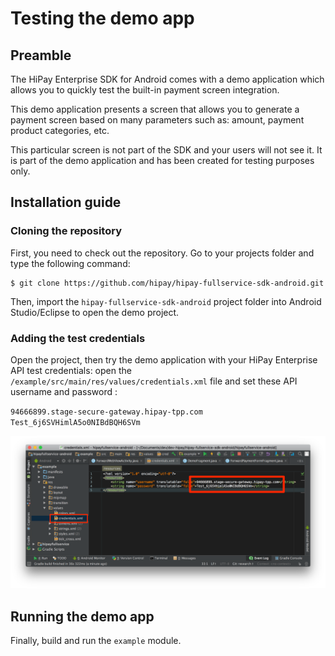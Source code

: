 # Testing the demo app

## Preamble

The HiPay Enterprise SDK for Android comes with a demo application which allows you to quickly test the built-in payment screen integration.

This demo application presents a screen that allows you to generate a payment screen based on many parameters such as: amount, payment product categories, etc.

This particular screen is not part of the SDK and your users will not see it. It is part of the demo application and has been created for testing purposes only.

## Installation guide

### Cloning the repository

First, you need to check out the repository. Go to your projects folder and type the following command:

	$ git clone https://github.com/hipay/hipay-fullservice-sdk-android.git

Then, import the `hipay-fullservice-sdk-android` project folder into Android Studio/Eclipse to open the demo project.

### Adding the test credentials

Open the project, then try the demo application with your HiPay Enterprise API test credentials: open the `/example/src/main/res/values/credentials.xml` file and set these API username and password :

`94666899.stage-secure-gateway.hipay-tpp.com`
`Test_6j6SVHimlA5o0NIBdBQH6SVm`

![Setting API credentials for the demo app](images/credentials.png)


## Running the demo app

Finally, build and run the `example` module.
